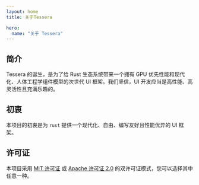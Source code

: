 ```yaml
---
layout: home
title: 关于Tessera

hero:
  name: "关于 Tessera"
---
```


## 简介

Tessera 的诞生，是为了给 Rust 生态系统带来一个拥有 GPU 优先性能和现代化、人体工程学组件模型的次世代 UI 框架。我们坚信，UI 开发应当是高性能、高灵活性且充满乐趣的。

## 初衷

本项目的初衷是为 `rust` 提供一个现代化、自由、编写友好且性能优异的 UI 框架。

## 许可证

本项目采用 [MIT 许可证](/TESSERA-LICENSE-MIT.txt) 或 [Apache 许可证 2.0](TESSERA-LICENSE-APACHE.txt) 的双许可证模式，您可以选择其中任意一种。
